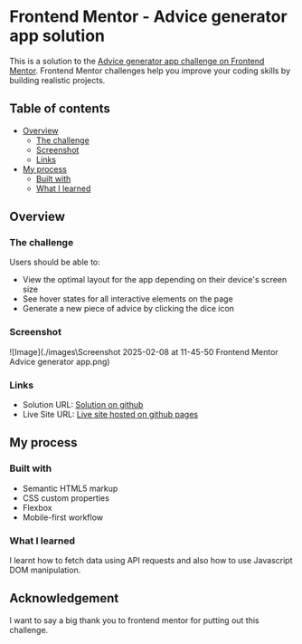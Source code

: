 # Frontend Mentor - Advice generator app solution

This is a solution to the [Advice generator app challenge on Frontend Mentor](https://www.frontendmentor.io/challenges/advice-generator-app-QdUG-13db). Frontend Mentor challenges help you improve your coding skills by building realistic projects.

## Table of contents

- [Overview](#overview)
  - [The challenge](#the-challenge)
  - [Screenshot](#screenshot)
  - [Links](#links)
- [My process](#my-process)
  - [Built with](#built-with)
  - [What I learned](#what-i-learned)
  

## Overview

### The challenge

Users should be able to:

- View the optimal layout for the app depending on their device's screen size
- See hover states for all interactive elements on the page
- Generate a new piece of advice by clicking the dice icon

### Screenshot

![Image](./images\Screenshot 2025-02-08 at 11-45-50 Frontend Mentor Advice generator app.png)


### Links

- Solution URL: [Solution on github](https://github.com/JohnsonSaka123/advice-generator-app-main)
- Live Site URL: [Live site hosted on github pages](https://johnsonsaka123.github.io/advice-generator-app-main/)


## My process

### Built with

- Semantic HTML5 markup
- CSS custom properties
- Flexbox
- Mobile-first workflow

### What I learned

I learnt how to fetch data using API requests and also how to use Javascript DOM manipulation.

## Acknowledgement

I want to say a big thank you to frontend mentor for putting out this challenge.
